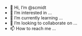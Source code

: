 - 👋 Hi, I’m @scmidt
- 👀 I’m interested in ...
- 🌱 I’m currently learning ...
- 💞️ I’m looking to collaborate on ...
- 📫 How to reach me ...

<!---
scmidt/scmidt is a ✨ special ✨ repository because its `README.md` (this file) appears on your GitHub profile.
You can click the Preview link to take a look at your changes.
--->
